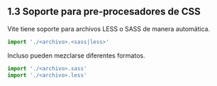 ## 1.3 Soporte para pre-procesadores de CSS

Vite tiene soporte para archivos LESS o SASS de manera automática.

``` javascript
import './<archivo>.<sass|less>'
```

Incluso pueden mezclarse diferentes formatos.

``` javascript
import './<archivo>.sass'
import './<archivo>.less'
```

